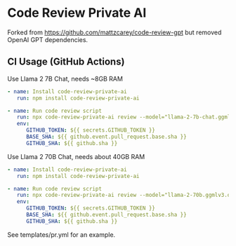 # Code Review Private AI

Forked from <https://github.com/mattzcarey/code-review-gpt> but removed OpenAI GPT dependencies.

## CI Usage (GitHub Actions)

Use Llama 2 7B Chat, needs ~8GB RAM

```yml
- name: Install code-review-private-ai
   run: npm install code-review-private-ai

- name: Run code review script
   run: npx code-review-private-ai review --model="llama-2-7b-chat.ggmlv3.q4_0.bin" --temperature="0.1" --basePath="http://localhost:8000/v1"
   env:
      GITHUB_TOKEN: ${{ secrets.GITHUB_TOKEN }}
      BASE_SHA: ${{ github.event.pull_request.base.sha }}
      GITHUB_SHA: ${{ github.sha }}
```

Use Llama 2 70B Chat, needs about 40GB RAM

```yml
- name: Install code-review-private-ai
   run: npm install code-review-private-ai

- name: Run code review script
   run: npx code-review-private-ai review --model="llama-2-70b.ggmlv3.q4_0.bin" --temperature="0.1" --basePath="http://localhost:8000/v1"
   env:
      GITHUB_TOKEN: ${{ secrets.GITHUB_TOKEN }}
      BASE_SHA: ${{ github.event.pull_request.base.sha }}
      GITHUB_SHA: ${{ github.sha }}
```

See templates/pr.yml for an example.
